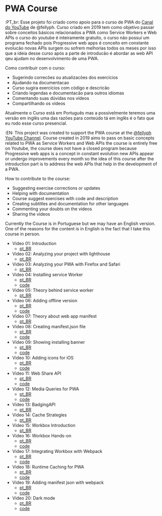 # PWA Course

:PT_br: Esse projeto foi criado como apoio para o curso de PWA do [Canal do YouTube](https://www.youtube.com/channel/UCPaufJocHYVHj44iwXG95PA) de @fellyph. Curso criado em 2019 tem como objetivo passar sobre conceitos básicos relacionados a PWA como Service Workers e Web APIs o curso do youtube é inteiramente gratuíto, o curso não possuí um programa fechado pois Progressive web apps é conceito em constante evolucão novas APIs surgem ou sofrem melhorias todos os meses por isso que a ideia desse curso após a parte de introducão é abordar as web API qeu ajudam no desenvolvimento de uma PWA.

Como contribuir com o curso:
 - Sugerindo correcões ou atualizacões dos exercícios
 - Ajudando na documentacao
 - Curso sugira exercícios com código e descricão
 - Criando legendas e documentacão para outros idiomas
 - Comentando suas dúvidas nos vídeos
 - Compartilhando os vídeos

Atualmente o Curso está em Português mas a possívelmente teremos uma versão em inglês uma das razões para conteúdo tá em inglês é o fato que eu rodo esse curso presencial.

:EN: This project was created to support the PWA course at the [@fellyph YouTube Channel](https://www.youtube.com/channel/UCPaufJocHYVHj44iwXG95PA). Course created in 2019 aims to pass on basic concepts related to PWA as Service Workers and Web APIs the course is entirely free on Youtube, the course does not have a closed program because Progressive web apps is a concept in constant evolution new APIs appear or undergo improvements every month so the idea of this course after the introduction part is to address the web APIs that help in the development of a PWA.

How to contribute to the course:
  - Suggesting exercise corrections or updates
  - Helping with documentation
  - Course suggest exercises with code and description
  - Creating subtitles and documentation for other languages
  - Commenting your doubts on the videos
  - Sharing the videos

Currently the Course is in Portuguese but we may have an English version. One of the reasons for the content is in English is the fact that I take this course in person.

- Video 01: Introduction
  - [pt_BR](https://www.youtube.com/watch?v=Bil163XI1Hk)
- Video 02: Analyzing your project with lighthouse
  - [pt_BR](https://www.youtube.com/watch?v=qEzOCj4pHqk)
- Video 03: Analyzing your PWA with Firefox and Safari
  - [pt_BR](https://www.youtube.com/watch?v=7ZUYT9h1lvQ)
- Video 04: Installing service Worker
  - [pt_BR](https://www.youtube.com/watch?v=-SAdRpT-WxY)
  - [code](https://github.com/fellyph/pwa-tutorial/tree/video/instalando_service_worker)
- Video 05: Theory behind service worker
  - [pt_BR](https://www.youtube.com/watch?v=-e1QhTr1gr8)
- Video 06: Adding offline version
  - [pt_BR](https://www.youtube.com/watch?v=NLObDGghNJo)
  - [code](https://github.com/fellyph/pwa-tutorial/tree/video/instalando_service_worker)
- Video 07: Theory about web app manifest
  - [pt_BR](https://www.youtube.com/watch?v=fUT5XIwSkCc)
- Video 08: Creating manifest.json file
  - [pt_BR](https://www.youtube.com/watch?v=Qhu-qy1rNt4)
  - [code](https://github.com/fellyph/pwa-tutorial/tree/video/app_manifest_05)
- Video 09: Showing installing banner
  - [pt_BR](https://www.youtube.com/watch?v=BmcTsIZU2v8)
  - [code](https://github.com/fellyph/pwa-tutorial/tree/video/adding_homebutton_07)
- Video 10: Adding icons for iOS
  - [pt_BR](https://www.youtube.com/watch?v=ui4AYe4lktU)
  - [code](https://github.com/fellyph/pwa-tutorial/tree/video/ios_tags_09)
- Video 11: Web Share API
  - [pt_BR](https://www.youtube.com/watch?v=6FqzhZs2RE8)
  - [code](https://github.com/fellyph/pwa-tutorial/tree/video/web_share_api)
- Video 12: Media Queries for PWA
  - [pt_BR](https://youtu.be/fQ8euD8hfYA)
  - [code](https://github.com/fellyph/pwa-tutorial/tree/video/add_media_query_08)
- Video 13: BadgingAPI
  - [pt_BR](https://youtu.be/c4qVAklgHuU)
- Video 14: Cache Strategies
  - [pt_BR](https://youtu.be/fcWgzQ1XVyQ)
- Video 15: Workbox Introduction
  - [pt_BR](https://youtu.be/Pmv-8_tPqy4)
- Video 16: Workbox Hands-on
  - [pt_BR](https://youtu.be/ZtXPQ8kfFw4)
  - [code](https://github.com/fellyph/pwa-tutorial/tree/video/workbox_cli_14)
- Video 17: Integrating Workbox with Webpack
  - [pt_BR](https://youtu.be/g-15jsT7PX8)
  - [code](https://github.com/fellyph/pwa-tutorial/tree/video/workbox_webpack_17)
- Video 18: Runtime Caching for PWA
  -  [pt_BR](https://youtu.be/K26OWGMrkjg)
  -  [code](https://github.com/fellyph/pwa-tutorial/tree/video/workbox_webpack_runTime_18)
- Video 19: Adding manifest json with webpack
  - [pt_BR](https://youtu.be/sfcSQt0UNOg)
  - [code](https://github.com/fellyph/pwa-tutorial/tree/video/manifest_webpack_18)
- Video 20: Dark mode
  - [pt_BR](https://youtu.be/Kh4ACO2c7ec)
  - [code](https://github.com/fellyph/pwa-tutorial/tree/video/dark_mode_20)
